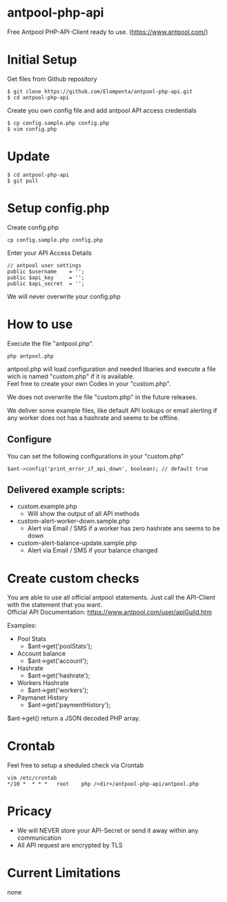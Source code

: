 # antpool-php-api
Free Antpool PHP-API-Client ready to use. (https://www.antpool.com/)

# Initial Setup

Get files from Github repository

    $ git clone https://github.com/Elompenta/antpool-php-api.git
    $ cd antpool-php-api

Create you own config file and add antpool API access credentials

    $ cp config.sample.php config.php
    $ vim config.php

# Update
    $ cd antpool-php-api
    $ git pull

# Setup config.php
Create config.php
	
	cp config.sample.php config.php

Enter your API Access Details

	// antpool user settings
   	public $username 	= '';
   	public $api_key 	= '';
   	public $api_secret 	= '';
   	   	
We will never overwrite your config.php   	

# How to use
Execute the file "antpool.php".

    php antpool.php

antpool.php will load configuration and needed libaries and execute a file wich is named "custom.php" if it is available.  
Feel free to create your own Codes in your "custom.php".

We does not overwrite the file "custom.php" in the future releases.

We deliver some example files, like default API lookups or email alerting if any worker does not has a hashrate and seems to be offline.

## Configure
You can set the following configurations in your "custom.php"  

    $ant->config('print_error_if_api_down', boolean); // default true

## Delivered example scripts:
- custom.example.php
    - Will show the output of all API methods
- custom-alert-worker-down.sample.php
    - Alert via Email / SMS if a worker has zero hashrate ans seems to be down
- custom-alert-balance-update.sample.php
    - Alert via Email / SMS if your balance changed

# Create custom checks
You are able to use all official antpool statements. Just call the API-Client with the statement that you want.  
Official API Documentation: https://www.antpool.com/user/apiGuild.htm

Examples:
- Pool Stats
    - $ant->get('poolStats');
- Account balance
    - $ant->get('account');
- Hashrate
    - $ant->get('hashrate'); 
- Workers Hashrate
    - $ant->get('workers');
- Paymanet History
    - $ant->get('paymentHistory');

$ant->get() return a JSON decoded PHP array.  

# Crontab
Feel free to setup a sheduled check via Crontab

    vim /etc/crontab
    */10 *  * * *   root    php /<dir>/antpool-php-api/antpool.php

# Pricacy
- We will NEVER store your API-Secret or send it away within any communication
- All API request are encrypted by TLS

# Current Limitations
none